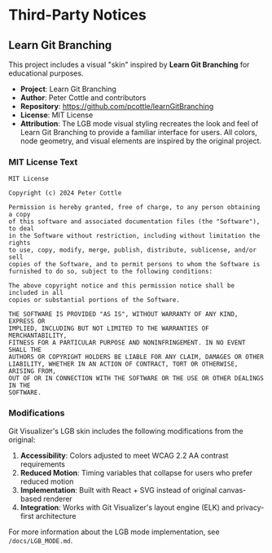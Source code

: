# Third-Party Notices

## Learn Git Branching

This project includes a visual "skin" inspired by **Learn Git Branching** for educational purposes.

- **Project**: Learn Git Branching
- **Author**: Peter Cottle and contributors
- **Repository**: https://github.com/pcottle/learnGitBranching
- **License**: MIT License
- **Attribution**: The LGB mode visual styling recreates the look and feel of Learn Git Branching to provide a familiar interface for users. All colors, node geometry, and visual elements are inspired by the original project.

### MIT License Text

```
MIT License

Copyright (c) 2024 Peter Cottle

Permission is hereby granted, free of charge, to any person obtaining a copy
of this software and associated documentation files (the "Software"), to deal
in the Software without restriction, including without limitation the rights
to use, copy, modify, merge, publish, distribute, sublicense, and/or sell
copies of the Software, and to permit persons to whom the Software is
furnished to do so, subject to the following conditions:

The above copyright notice and this permission notice shall be included in all
copies or substantial portions of the Software.

THE SOFTWARE IS PROVIDED "AS IS", WITHOUT WARRANTY OF ANY KIND, EXPRESS OR
IMPLIED, INCLUDING BUT NOT LIMITED TO THE WARRANTIES OF MERCHANTABILITY,
FITNESS FOR A PARTICULAR PURPOSE AND NONINFRINGEMENT. IN NO EVENT SHALL THE
AUTHORS OR COPYRIGHT HOLDERS BE LIABLE FOR ANY CLAIM, DAMAGES OR OTHER
LIABILITY, WHETHER IN AN ACTION OF CONTRACT, TORT OR OTHERWISE, ARISING FROM,
OUT OF OR IN CONNECTION WITH THE SOFTWARE OR THE USE OR OTHER DEALINGS IN THE
SOFTWARE.
```

### Modifications

Git Visualizer's LGB skin includes the following modifications from the original:

1. **Accessibility**: Colors adjusted to meet WCAG 2.2 AA contrast requirements
2. **Reduced Motion**: Timing variables that collapse for users who prefer reduced motion
3. **Implementation**: Built with React + SVG instead of original canvas-based renderer
4. **Integration**: Works with Git Visualizer's layout engine (ELK) and privacy-first architecture

For more information about the LGB mode implementation, see `/docs/LGB_MODE.md`.
